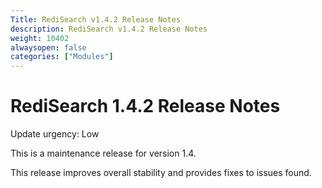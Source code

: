 ```yaml
---
Title: RediSearch v1.4.2 Release Notes
description: RediSearch v1.4.2 Release Notes
weight: 10402
alwaysopen: false
categories: ["Modules"]
---
```

# RediSearch 1.4.2 Release Notes

Update urgency: Low

This is a maintenance release for version 1.4.

This release improves overall stability and provides fixes to issues found.